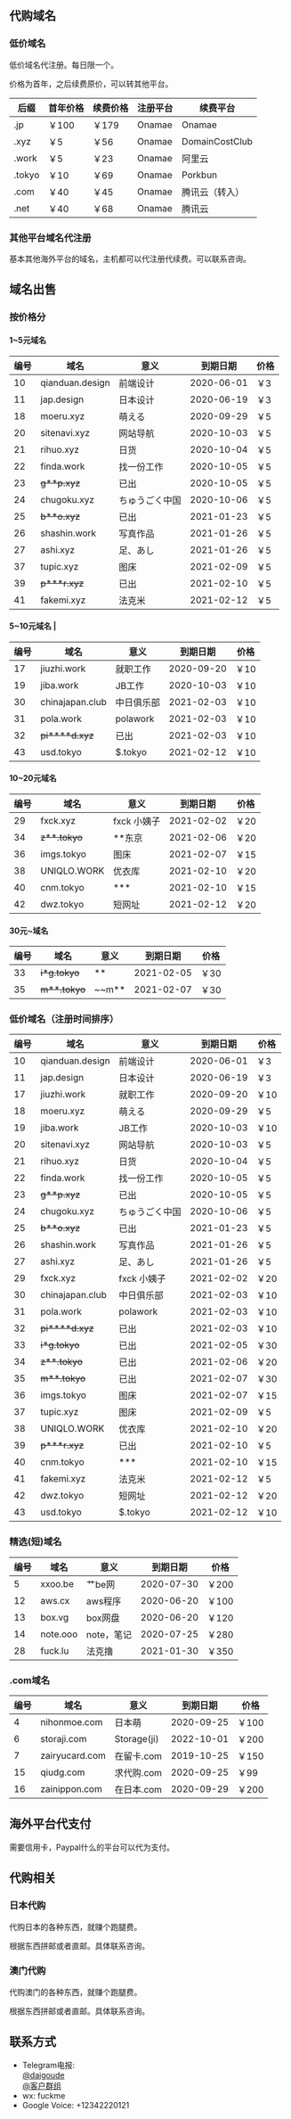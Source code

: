 ## 代购域名

### 低价域名
低价域名代注册。每日限一个。

价格为首年，之后续费原价，可以转其他平台。

| 后缀 | 首年价格 | 续费价格 | 注册平台 | 续费平台 |
|------|----------|----------|----------|----------|
|.jp   |￥100     | ￥179    | Onamae   | Onamae   |
|.xyz  |￥5       | ￥56     | Onamae   | DomainCostClub |
|.work |￥5       | ￥23     | Onamae   | 阿里云   |
|.tokyo|￥10      | ￥69     | Onamae   | Porkbun  |
|.com  |￥40      | ￥45     | Onamae   | 腾讯云（转入）|
|.net  |￥40      | ￥68     | Onamae   | 腾讯云   |

### 其他平台域名代注册

基本其他海外平台的域名，主机都可以代注册代续费。可以联系咨询。

## 域名出售
### 按价格分
#### 1~5元域名
| 编号 |       域名     |   意义  |    到期日期 | 价格 |
|------|---------------|---------|------------|------|
|10    |qianduan.design|前端设计  | 2020-06-01 | ￥3  |
|11    |jap.design     |日本设计  | 2020-06-19 | ￥3  |
|18    |moeru.xyz      |萌える     | 2020-09-29 | ￥5  |
|20    |sitenavi.xyz   |网站导航  | 2020-10-03 | ￥5  |
|21    |rihuo.xyz      |日货      | 2020-10-04 | ￥5  |
|22    |finda.work     |找一份工作 | 2020-10-05 | ￥5 |
|23    |~~g**p.xyz~~   |已出      | 2020-10-05 | ￥5  |
|24    |chugoku.xyz    |ちゅうごく中国| 2020-10-06 | ￥5  |
|25    |~~b**o.xyz~~   |已出      | 2021-01-23 | ￥5  |
|26    |shashin.work   |写真作品  | 2021-01-26 | ￥5  |
|27    |ashi.xyz       |足、あし    | 2021-01-26 | ￥5  |
|37    |tupic.xyz      |图床      | 2021-02-09 | ￥5  |
|39    |~~p***r.xyz~~  |已出      | 2021-02-10 | ￥5  |
|41    |fakemi.xyz     |法克米    | 2021-02-12 | ￥5  |

#### 5~10元域名  |
|编号 |         域名    |   意义    |   到期日期   |价格  |
|----|-----------------|-----------|-------------|------|
|17  |jiuzhi.work      |  就职工作 |  2020-09-20  | ￥10 |
|19  |jiba.work        |  JB工作   |  2020-10-03  | ￥10 |
|30  |chinajapan.club  | 中日俱乐部 |  2021-02-03  | ￥10 |
|31  |pola.work        | polawork  |  2021-02-03  | ￥10 |
|32  |~~pi****d.xyz~~  |    已出   |  2021-02-03  | ￥10 |
|43  |usd.tokyo        | $.tokyo  |  2021-02-12  | ￥10  |

#### 10~20元域名
|编号 |         域名    |    意义    |   到期日期   |价格  |
|----|-----------------|------------|-------------|------|
|29  |fxck.xyz          | fxck 小姨子|  2021-02-02 | ￥20 |
|34  |~~z**.tokyo~~     | **东京     |  2021-02-06 | ￥20 |
|36  |imgs.tokyo        | 图床       |  2021-02-07 | ￥15 |
|38  |UNIQLO.WORK       | 优衣库     |  2021-02-10 | ￥20 |
|40  |cnm.tokyo         | ***       |  2021-02-10 | ￥15 |
|42  |dwz.tokyo         | 短网址     |  2021-02-12 | ￥20 |

#### 30元~域名
|编号 |      域名    |    意义    |   到期日期   |价格  |
|----|--------------|------------|-------------|------|
|33|~~i*g.tokyo~~   | **         |  2021-02-05 | ￥30 |
|35|~~m**.tokyo~~   | ~~m**      |  2021-02-07 | ￥30 |


### 低价域名（注册时间排序）
|编号 |         域名    |    意义    |   到期日期   |价格  |
|----|-----------------|------------|-------------|------|
|10  |qianduan.design  |  前端设计   |  2020-06-01 | ￥3|
|11  |jap.design       |  日本设计   |  2020-06-19 | ￥3|
|17  |jiuzhi.work      |  就职工作   |  2020-09-20 | ￥10 |
|18  |moeru.xyz        |  萌える      |  2020-09-29 | ￥5 |
|19  |jiba.work        |  JB工作     |  2020-10-03 | ￥10 |
|20  |sitenavi.xyz     |  网站导航   |  2020-10-03 | ￥5 |
|21  |rihuo.xyz        |  日货       |  2020-10-04 | ￥5 |
|22  |finda.work       | 找一份工作   |  2020-10-05 | ￥5 |
|23  |~~g**p.xyz~~     |  已出       |  2020-10-05 | ￥5|
|24  |chugoku.xyz      |  ちゅうごく中国 |  2020-10-06 | ￥5 |
|25  |~~b**o.xyz~~     |  已出       |  2021-01-23 | ￥5 |
|26  |shashin.work     |  写真作品   |  2021-01-26 | ￥5 |
|27  |ashi.xyz         |  足、あし    |  2021-01-26  | ￥5 |
|29  |fxck.xyz         | fxck 小姨子 |  2021-02-02 | ￥20|
|30  |chinajapan.club  | 中日俱乐部  |  2021-02-03  | ￥10|
|31  |pola.work        | polawork   |  2021-02-03  | ￥10|
|32  |~~pi****d.xyz~~  | 已出       |  2021-02-03  | ￥10|
|33  |~~i*g.tokyo~~    | 已出       |  2021-02-05  | ￥30|
|34  |~~z**.tokyo~~    | 已出       |  2021-02-06  | ￥20|
|35  |~~m**.tokyo~~    | 已出       |  2021-02-07  | ￥30|
|36  |imgs.tokyo       | 图床       |  2021-02-07  | ￥15|
|37  |tupic.xyz        | 图床       |  2021-02-09  | ￥5|
|38  |UNIQLO.WORK      | 优衣库     |  2021-02-10  | ￥20|
|39  |~~p***r.xyz~~    |  已出      |  2021-02-10  | ￥5|
|40  |cnm.tokyo        | ***        |  2021-02-10  | ￥15|
|41  |fakemi.xyz       |  法克米     |  2021-02-12 | ￥5|
|42  |dwz.tokyo        | 短网址      |  2021-02-12 | ￥20|
|43  |usd.tokyo        | $.tokyo     |  2021-02-12 | ￥10|


### 精选(短)域名
|编号 |      域名    |    意义    |   到期日期   |价格  |
|-----|-------------|------------|-------------|------|
|5    |xxoo.be      |  艹be网     | 2020-07-30 | ￥200 |
|12   |aws.cx       |  aws程序    | 2020-06-20 | ￥100 |
|13   |box.vg       |  box网盘    | 2020-06-20 | ￥120 |
|14   |note.ooo     |  note，笔记 | 2020-07-25 | ￥280 |
|28   |fuck.lu      |  法克撸     | 2021-01-30 | ￥350 |
   
### .com域名
|编号 |         域名    |    意义    |   到期日期   |价格  |
|----|-----------------|------------|-------------|------|
|4   |nihonmoe.com     | 日本萌     |  2020-09-25  | ￥100|
|6   |storaji.com      | Storage(ji)|  2022-10-01  | ￥200|
|7   |zairyucard.com   | 在留卡.com |  2019-10-25  | ￥150 |
|15  |qiudg.com        | 求代购.com |  2020-09-25  | ￥99 |
|16  |zainippon.com    | 在日本.com |  2020-09-29  | ￥200|

## 海外平台代支付
需要信用卡，Paypal什么的平台可以代为支付。


## 代购相关
### 日本代购
代购日本的各种东西，就赚个跑腿费。

根据东西拼邮或者直邮。具体联系咨询。

### 澳门代购
代购澳门的各种东西，就赚个跑腿费。

根据东西拼邮或者直邮。具体联系咨询。

## 联系方式
- Telegram电报:  
  [@daigoude](https://t.me/daigoude)  
  [@客户群组](https://t.me/idaigou)
- wx: fuckme
- Google Voice: +12342220121
